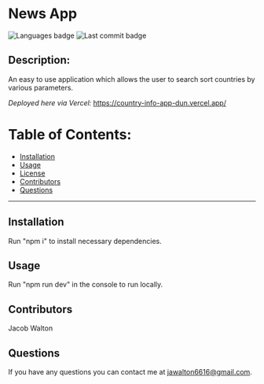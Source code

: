 # News App

![Languages badge](https://img.shields.io/github/languages/count/jawalton6616/country-info-app)
![Last commit badge](https://img.shields.io/github/last-commit/jawalton6616/country-info-app)

## Description:

An easy to use application which allows the user to search sort countries by various parameters.

_Deployed here via Vercel:_ https://country-info-app-dun.vercel.app/

# Table of Contents:

- [Installation ](#installation)
- [Usage](#usage)
- [License](#license)
- [Contributors](#contributors)
- [Questions](#questions)

---

## Installation

Run "npm i" to install necessary dependencies.

## Usage

Run "npm run dev" in the console to run locally.

## Contributors

Jacob Walton

## Questions

If you have any questions you can contact me at jawalton6616@gmail.com.
